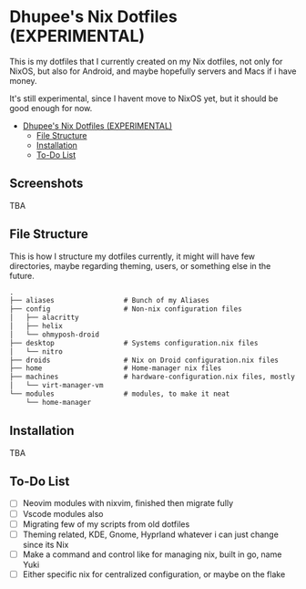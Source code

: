 # Dhupee's Nix Dotfiles (EXPERIMENTAL)

This is my dotfiles that I currently created on my Nix dotfiles, not only for NixOS, but also for Android, and maybe hopefully servers and Macs if i have money.

It's still experimental, since I havent move to NixOS yet, but it should be good enough for now.

<!--toc:start-->

- [Dhupee's Nix Dotfiles (EXPERIMENTAL)](#dhupees-nix-dotfiles-experimental)
  - [File Structure](#file-structure)
  - [Installation](#installation)
  - [To-Do List](#to-do-list)
  <!--toc:end-->

## Screenshots

TBA

## File Structure

This is how I structure my dotfiles currently, it might will have few directories, maybe regarding theming, users, or something else in the future.

```txt
.
├── aliases                 # Bunch of my Aliases
├── config                  # Non-nix configuration files
│   ├── alacritty
│   ├── helix
│   └── ohmyposh-droid
├── desktop                 # Systems configuration.nix files
│   └── nitro
├── droids                  # Nix on Droid configuration.nix files
├── home                    # Home-manager nix files
├── machines                # hardware-configuration.nix files, mostly for backups
│   └── virt-manager-vm
└── modules                 # modules, to make it neat
    └── home-manager
```

## Installation

TBA

## To-Do List

- [ ] Neovim modules with nixvim, finished then migrate fully
- [ ] Vscode modules also
- [ ] Migrating few of my scripts from old dotfiles
- [ ] Theming related, KDE, Gnome, Hyprland whatever i can just change since its Nix
- [ ] Make a command and control like for managing nix, built in go, name Yuki
- [ ] Either specific nix for centralized configuration, or maybe on the flake
